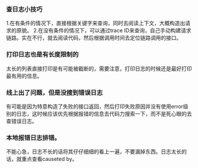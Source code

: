 ### 查日志小技巧
1.在有条件的情况下，直接根据关键字来查询，同时去阅读上下文，大概构造出请求的原貌。
2.在没有条件的情况下，可以通过trace ID来查询，自己手动构建请求链路。实在不行，就去阅读代码，然后根据调用时间去定位链路调用的接口。

### 打印日志也是有长度限制的
太长的列表直接打印是有可能被截断的，需要注意，打印日志的时候还是最好打印最有用的信息。

### 线上出了问题，但是没搜到错误日志
有可能是因为特意构造了失败的接口返回，然后打印失败原因并没有使用error级别的日志，这时候应该优先根据报错的信息去代码力搜索一下，而不是死心眼的去查错误日志。

### 本地报错日志排错。
不能心急，日志不长的话将其仔仔细细的看上一遍，不要漏掉东西。日志太长的话，就重点查看causeted by。